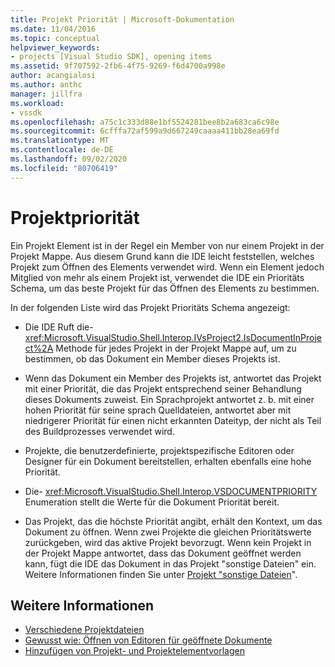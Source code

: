 ```yaml
---
title: Projekt Priorität | Microsoft-Dokumentation
ms.date: 11/04/2016
ms.topic: conceptual
helpviewer_keywords:
- projects [Visual Studio SDK], opening items
ms.assetid: 9f707592-2fb6-4f75-9269-f6d4700a998e
author: acangialosi
ms.author: anthc
manager: jillfra
ms.workload:
- vssdk
ms.openlocfilehash: a75c1c333d88e1bf5524281bee8b2a683ca6c98e
ms.sourcegitcommit: 6cfffa72af599a9d667249caaaa411bb28ea69fd
ms.translationtype: MT
ms.contentlocale: de-DE
ms.lasthandoff: 09/02/2020
ms.locfileid: "80706419"
---
```

# <a name="project-priority"></a>Projektpriorität
Ein Projekt Element ist in der Regel ein Member von nur einem Projekt in der Projekt Mappe. Aus diesem Grund kann die IDE leicht feststellen, welches Projekt zum Öffnen des Elements verwendet wird. Wenn ein Element jedoch Mitglied von mehr als einem Projekt ist, verwendet die IDE ein Prioritäts Schema, um das beste Projekt für das Öffnen des Elements zu bestimmen.

 In der folgenden Liste wird das Projekt Prioritäts Schema angezeigt:

- Die IDE Ruft die- <xref:Microsoft.VisualStudio.Shell.Interop.IVsProject2.IsDocumentInProject%2A> Methode für jedes Projekt in der Projekt Mappe auf, um zu bestimmen, ob das Dokument ein Member dieses Projekts ist.

- Wenn das Dokument ein Member des Projekts ist, antwortet das Projekt mit einer Priorität, die das Projekt entsprechend seiner Behandlung dieses Dokuments zuweist. Ein Sprachprojekt antwortet z. b. mit einer hohen Priorität für seine sprach Quelldateien, antwortet aber mit niedrigerer Priorität für einen nicht erkannten Dateityp, der nicht als Teil des Buildprozesses verwendet wird.

- Projekte, die benutzerdefinierte, projektspezifische Editoren oder Designer für ein Dokument bereitstellen, erhalten ebenfalls eine hohe Priorität.

- Die- <xref:Microsoft.VisualStudio.Shell.Interop.VSDOCUMENTPRIORITY> Enumeration stellt die Werte für die Dokument Priorität bereit.

- Das Projekt, das die höchste Priorität angibt, erhält den Kontext, um das Dokument zu öffnen. Wenn zwei Projekte die gleichen Prioritätswerte zurückgeben, wird das aktive Projekt bevorzugt. Wenn kein Projekt in der Projekt Mappe antwortet, dass das Dokument geöffnet werden kann, fügt die IDE das Dokument in das Projekt "sonstige Dateien" ein. Weitere Informationen finden Sie unter [Projekt "sonstige Dateien](../../extensibility/internals/miscellaneous-files-project.md)".

## <a name="see-also"></a>Weitere Informationen
- [Verschiedene Projektdateien](../../extensibility/internals/miscellaneous-files-project.md)
- [Gewusst wie: Öffnen von Editoren für geöffnete Dokumente](../../extensibility/how-to-open-editors-for-open-documents.md)
- [Hinzufügen von Projekt- und Projektelementvorlagen](../../extensibility/internals/adding-project-and-project-item-templates.md)
